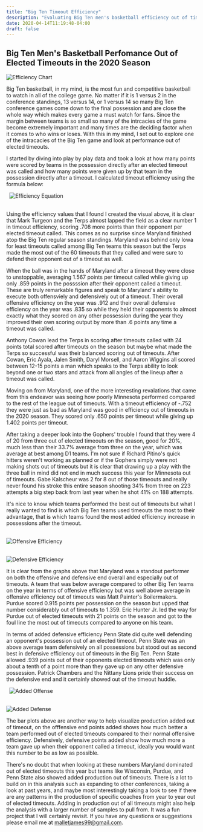 ```yaml
---
title: "Big Ten Timeout Efficiency"
description: "Evaluating Big Ten men's basketball efficiency out of timeouts"
date: 2020-04-14T11:19:48-04:00
draft: false
--- 
```

## Big Ten Men's Basketball Perfomance Out of Elected Timeouts in the 2020 Season

![Efficiency Chart](https://i.imgur.com/V7KoRd6.png)

Big Ten basketball, in my mind, is the most fun and competitive basketball to watch in all of the college game. No matter if it is 1 versus 2 in the conference standings, 13 versus 14, or 1 versus 14 so many Big Ten conference games come down to the final possession and are close the whole way which makes every game a must watch for fans. Since the margin between teams is so small so many of the intrcacies of the game become extremely important and many times are the deciding factor when it comes to who wins or loses. With this in my mind, I set out to explore one of the intracacies of the Big Ten game and look at performance out of elected timeouts.

I started by diving into play by play data and took a look at how many points were scored by teams in the possession directly after an elected timeout was called and how many points were given up by that team in the possession directly after a timeout. I calculated timeout efficiency using the formula below:

&nbsp;
![Efficiency Equation](https://i.imgur.com/lA4WM8U.png)  
&nbsp;

Using the efficiency values that I found I created the visual above, it is clear that Mark Turgeon and the Terps almost lapped the field as a clear number 1 in timeout efficiency, scoring .708 more points than their opponent per elected timeout called. This comes as no surprise since Maryland finished atop the Big Ten regular season standings. Maryland was behind only Iowa for least timeouts called among Big Ten teams this season but the Terps made the most out of the 60 timeouts that they called and were sure to defend their opponent out of a timeout as well. 

When the ball was in the hands of Maryland after a timeout they were close to unstoppable, averaging 1.567 points per timeout called while giving up only .859 points in the possssion after their opponent called a timeout. These are truly remarkable figures and speak to Maryland's ability to execute both offensviely and defensively out of a timeout. Their overall offensive efficiency on the year was .912 and their overall defensive efficiency on the year was .835 so while they held their opponents to almost exactly what they scored on any other possession during the year they improved their own scoring output by more than .6 points any time a timeout was called. 

Anthony Cowan lead the Terps in scoring after timeouts called with 24 points total scored after timeouts on the season but maybe what made the Terps so successful was their balanced scoring out of timeouts. After Cowan, Eric Ayala, Jalen Smith, Daryl Morsell, and Aaron Wiggins all scored between 12-15 points a man which speaks to the Terps ability to look beyond one or two stars and attack from all angles of the lineup after a timeout was called.

Moving on from Maryland, one of the more interesting revalations that came from this endeavor was seeing how poorly Minnesota performed compared to the rest of the league out of timeouts. With a timeout efficiency of -.752 they were just as bad as Maryland was good in efficiency out of timeouts in the 2020 season. They scored only .650 points per timeout while giving up 1.402 points per timeout. 

After taking a deeper look into the Gophers' trouble I found that they were 4 of 20 from three out of elected timeouts on the season, good for 20%, much less than their 33.7% average from three on the year, which was average at best among D1 teams. I'm not sure if Richard Pitino's quick hitters weren't working as planned or if the Gophers simply were not making shots out of timeouts but it is clear that drawing up a play with the three ball in mind did not end in much success this year for Minnesota out of timeouts. Gabe Kalscheur was 2 for 8 out of those timeouts and really never found his stroke this entire season shooting 34% from three on 223 attempts a big step back from last year when he shot 41% on 188 attempts.

It's nice to know which teams performed the best out of timeouts but what I really wanted to find is which Big Ten teams used timeouts the most to their advantage, that is which teams found the most added efficiency increase in possessions after the timeout.

&nbsp;  
![Offensive Efficiency](https://i.imgur.com/QUKDMl2.png)

&nbsp;  
![Defensive Efficiency](https://i.imgur.com/qmxcAhh.png)

It is clear from the graphs above that Maryland was a standout performer on both the offensive and defensive end overall and especially out of timeouts. A team that was below average compared to other Big Ten teams on the year in terms of offensive efficiency but was well above average in offensive efficiency out of timeouts was Matt Painter's Boilermakers. Purdue scored 0.915 points per possession on the season but upped that number considerably out of timeouts to 1.359. Eric Hunter Jr. led the way for Purdue out of elected timeouts with 21 points on the season and got to the foul line the most out of timeouts compared to anyone on his team.

In terms of added defensive efficiency Penn State did quite well defending an opponent's possession out of an elected timeout. Penn State was an above average team defensively on all possessions but stood out as second best in defensive efficiency out of timeouts in the Big Ten. Penn State allowed .939 points out of their opponents elected timeouts which was only about a tenth of a point more than they gave up on any other defensive possession. Patrick Chambers and the Nittany Lions pride their success on the defensive end and it certainly showed out of the timeout huddle.

&nbsp;
![Added Offense](https://i.imgur.com/sK4l9Ly.png)

&nbsp;  
![Added Defense](https://i.imgur.com/2gmMJd7.png)

The bar plots above are another way to help visualize production added out of timeout, on the offfensive end points added shows how much better a team performed out of elected timeouts compared to their normal offensive efficiency. Defensively, defensive points added show how much more a team gave up when their opponent called a timeout, ideally you would want this number to be as low as possible.

There's no doubt that when looking at these numbers Maryland dominated out of elected timeouts this year but teams like Wisconsin, Purdue, and Penn State also showed added production out of timeouts. There is a lot to build on in this analysis such as expanding to other conferences, taking a look at past years, and maybe most interestingly taking a look to see if there are any patterns in the production of specific coaches from year to year out of elected timeouts. Adding in production out of all timeouts might also help the analysis with a larger number of samples to pull from. It was a fun project that I will certainly revisit. If you have any questions or suggestions please email me at malletjames99@gmail.com.